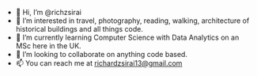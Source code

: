 - 👋 Hi, I’m @richzsirai
- 👀 I’m interested in travel, photography, reading, walking, architecture of historical buildings and all things code.
- 🌱 I’m currently learning Computer Science with Data Analytics on an MSc here in the UK.
- 💞️ I’m looking to collaborate on anything code based.
- 📫 You can reach me at richardzsirai13@gmail.com

<!---
richzsirai/richzsirai is a ✨ special ✨ repository because its `README.md` (this file) appears on your GitHub profile.
You can click the Preview link to take a look at your changes.
--->
